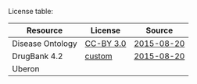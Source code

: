 
License table:

| Resource | License | Source |
| --- | --- | --- |
| Disease Ontology | [CC-BY 3.0](https://creativecommons.org/licenses/by/3.0/) | [2015-08-20](http://disease-ontology.org/resources/) |
| DrugBank 4.2 | [custom](DrugBank.md) | [2015-08-20](http://www.drugbank.ca/) |
| Uberon |  |  |

